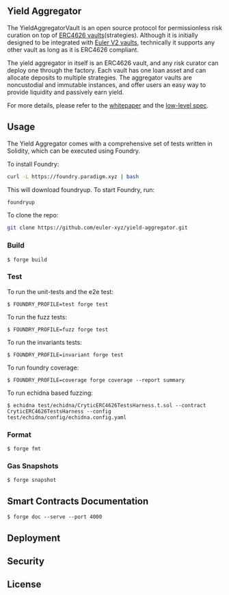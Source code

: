 ## Yield Aggregator

The YieldAggregatorVault is an open source protocol for permissionless risk curation on top of [ERC4626 vaults](https://eips.ethereum.org/EIPS/eip-4626)(strategies). Although it is initially designed to be integrated with [Euler V2 vaults](https://github.com/euler-xyz/euler-vault-kit), technically it supports any other vault as long as it is ERC4626 compliant.

The yield aggregator in itself is an ERC4626 vault, and any risk curator can deploy one through the factory. Each vault has one loan asset and can allocate deposits to multiple strategies. The aggregator vaults are noncustodial and immutable instances, and offer users an easy way to provide liquidity and passively earn yield. 

For more details, please refer to the [whitepaper](/docs/whitepaper.md) and the [low-level spec](/docs/low-level-spec.md).

## Usage

The Yield Aggregator comes with a comprehensive set of tests written in Solidity, which can be executed using Foundry.

To install Foundry:

```sh
curl -L https://foundry.paradigm.xyz | bash
```

This will download foundryup. To start Foundry, run:

```sh
foundryup
```

To clone the repo:

```sh
git clone https://github.com/euler-xyz/yield-aggregator.git
```

### Build

```shell
$ forge build
```

### Test
To run the unit-tests and the e2e test:
```shell
$ FOUNDRY_PROFILE=test forge test
```

To run the fuzz tests:
```shell
$ FOUNDRY_PROFILE=fuzz forge test
```

To run the invariants tests:
```shell
$ FOUNDRY_PROFILE=invariant forge test
```

To run foundry coverage:
```shell
$ FOUNDRY_PROFILE=coverage forge coverage --report summary
```

To run echidna based fuzzing:
```shell
$ echidna test/echidna/CryticERC4626TestsHarness.t.sol --contract CryticERC4626TestsHarness --config test/echidna/config/echidna.config.yaml
```
### Format

```shell
$ forge fmt
```

### Gas Snapshots

```shell
$ forge snapshot
```
## Smart Contracts Documentation

```shell
$ forge doc --serve --port 4000
```

## Deployment

## Security

## License